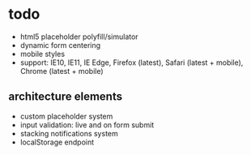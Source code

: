 # todo

- html5 placeholder polyfill/simulator
- dynamic form centering
- mobile styles
- support: IE10, IE11, IE Edge, Firefox (latest), Safari (latest + mobile), Chrome (latest + mobile)


## architecture elements

- custom placeholder system
- input validation: live and on form submit
- stacking notifications system
- localStorage endpoint

